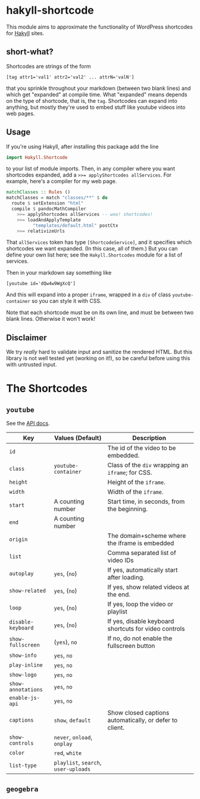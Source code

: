 # hakyll-shortcode

This module aims to approximate the functionality of WordPress shortcodes for [Hakyll](https://jaspervdj.be/hakyll/) sites.

## short-what?

Shortcodes are strings of the form

``[tag attr1='val1' attr2='val2' ... attrN='valN']``

that you sprinkle throughout your markdown (between two blank lines) and which get "expanded" at compile time. What "expanded" means depends on the type of shortcode, that is, the ``tag``. Shortcodes can expand into anything, but mostly they're used to embed stuff like youtube videos into web pages.

## Usage

If you're using Hakyll, after installing this package add the line

```haskell
import Hakyll.Shortcode
```

to your list of module imports. Then, in any compiler where you want shortcodes expanded, add a ``>>= applyShortcodes allServices``. For example, here's a compiler for my web page.

```haskell
matchClasses :: Rules ()
matchClasses = match "classes/**" $ do
  route $ setExtension "html"
  compile $ pandocMathCompiler
    >>= applyShortcodes allServices -- woo! shortcodes!
    >>= loadAndApplyTemplate
          "templates/default.html" postCtx
    >>= relativizeUrls
```

That ``allServices`` token has type ``[ShortcodeService]``, and it specifies which shortcodes we want expanded. (In this case, all of them.) But you can define your own list here; see the ``Hakyll.Shortcodes`` module for a list of services.

Then in your markdown say something like

```
[youtube id='dQw4w9WgXcQ']
```

And this will expand into a proper ``iframe``, wrapped in a ``div`` of class ``youtube-container`` so you can style it with CSS.

Note that each shortcode must be on its own line, and must be between two blank lines. Otherwise it won't work!

## Disclaimer

We try *really* hard to validate input and sanitize the rendered HTML. But this library is not well tested yet (working on it!), so be careful before using this with untrusted input.

# The Shortcodes

## ``youtube``

See the [API docs](https://developers.google.com/youtube/player_parameters).

| Key                  | Values (Default)      | Description
| ----------------     | --------------------- | -----------
| ``id``               |                       | The id of the video to be embedded.
| ``class``            | ``youtube-container`` | Class of the ``div`` wrapping an ``iframe``; for CSS.
| ``height``           |                       | Height of the ``iframe``.
| ``width``            |                       | Width of the ``iframe``.
| ``start``            | A counting number     | Start time, in seconds, from the beginning.
| ``end``              | A counting number     | 
| ``origin``           |                       | The domain+scheme where the iframe is embedded
| ``list``             |                       | Comma separated list of video IDs
| ``autoplay``         | ``yes``, (``no``)     | If yes, automatically start after loading.
| ``show-related``     | ``yes``, (``no``)     | If yes, show related videos at the end.
| ``loop``             | ``yes``, (``no``)     | If yes, loop the video or playlist
| ``disable-keyboard`` | ``yes``, (``no``)     | If yes, disable keyboard shortcuts for video controls
| ``show-fullscreen``  | (``yes``), ``no``     | If no, do not enable the fullscreen button
| ``show-info``        | ``yes``, ``no``       |
| ``play-inline``      | ``yes``, ``no``       |
| ``show-logo``        | ``yes``, ``no``       |
| ``show-annotations`` | ``yes``, ``no``       |
| ``enable-js-api``    | ``yes``, ``no``       |
| ``captions``         | ``show``, ``default`` | Show closed captions automatically, or defer to client.
| ``show-controls``    | ``never``, ``onload``, ``onplay`` |
| ``color``            | ``red``, ``white``    |
| ``list-type``        | ``playlist``, ``search``, ``user-uploads`` |


## ``geogebra``


